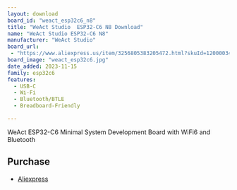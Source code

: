 ```yaml
---
layout: download
board_id: "weact_esp32c6_n8"
title: "WeAct Studio  ESP32-C6 N8 Download"
name: "WeAct Studio ESP32-C6 N8"
manufacturer: "WeAct Studio"
board_url:
 - "https://www.aliexpress.us/item/3256805383205472.html?skuId=12000034319347394"
board_image: "weact_esp32c6.jpg"
date_added: 2023-11-15
family: esp32c6
features:
  - USB-C
  - Wi-Fi
  - Bluetooth/BTLE
  - Breadboard-Friendly

---
```


WeAct ESP32-C6 Minimal System Development Board with WiFi6 and Bluetooth

## Purchase
* [Aliexpress](https://www.aliexpress.us/item/3256805383205472.html?skuId=12000034319347394)
